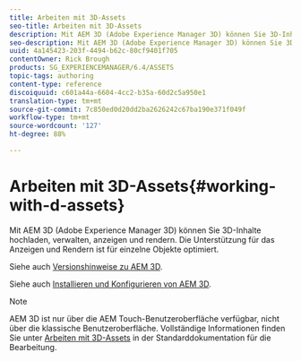 ```yaml
---
title: Arbeiten mit 3D-Assets
seo-title: Arbeiten mit 3D-Assets
description: Mit AEM 3D (Adobe Experience Manager 3D) können Sie 3D-Inhalte hochladen, verwalten, anzeigen und rendern. Die Unterstützung für das Anzeigen und Rendern ist für einzelne Objekte optimiert.
seo-description: Mit AEM 3D (Adobe Experience Manager 3D) können Sie 3D-Inhalte hochladen, verwalten, anzeigen und rendern. Die Unterstützung für das Anzeigen und Rendern ist für einzelne Objekte optimiert.
uuid: 4a145423-203f-4494-b62c-80cf9401f705
contentOwner: Rick Brough
products: SG_EXPERIENCEMANAGER/6.4/ASSETS
topic-tags: authoring
content-type: reference
discoiquuid: c601a44a-6604-4cc2-b35a-60d2c5a950e1
translation-type: tm+mt
source-git-commit: 7c850ed0d20dd2ba2626242c67ba190e371f049f
workflow-type: tm+mt
source-wordcount: '127'
ht-degree: 88%

---
```



# Arbeiten mit 3D-Assets{#working-with-d-assets}

Mit AEM 3D (Adobe Experience Manager 3D) können Sie 3D-Inhalte hochladen, verwalten, anzeigen und rendern. Die Unterstützung für das Anzeigen und Rendern ist für einzelne Objekte optimiert.

Siehe auch [Versionshinweise zu AEM 3D](/help/release-notes/aem3d-release-notes.md).

Siehe auch [Installieren und Konfigurieren von AEM 3D](/help/assets/install-config-3d.md).

>[!NOTE]
>
>AEM 3D ist nur über die AEM Touch-Benutzeroberfläche verfügbar, nicht über die klassische Benutzeroberfläche. Vollständige Informationen finden Sie unter [Arbeiten mit 3D-Assets](/help/assets/assets-3d.md) in der Standarddokumentation für die Bearbeitung.

